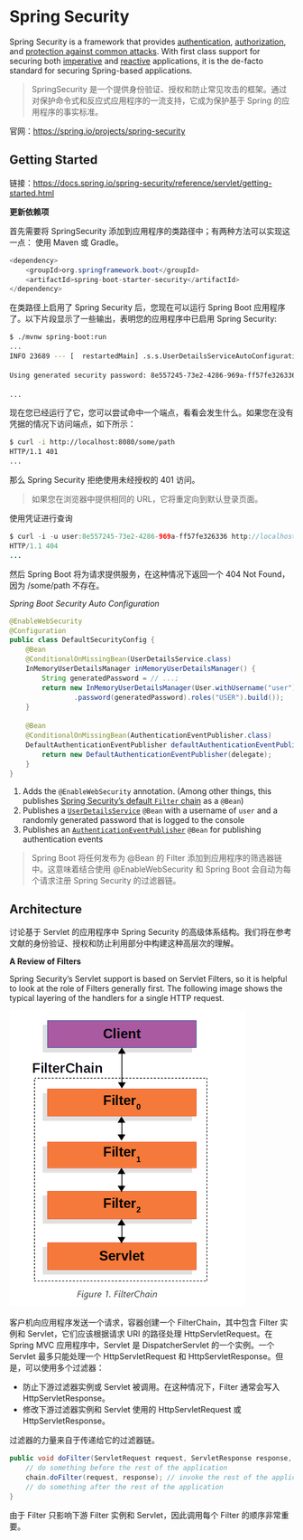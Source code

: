 # Spring Security

Spring Security is a framework that provides [authentication](https://docs.spring.io/spring-security/reference/6.3/features/authentication/index.html), [authorization](https://docs.spring.io/spring-security/reference/6.3/features/authorization/index.html), and [protection against common attacks](https://docs.spring.io/spring-security/reference/6.3/features/exploits/index.html). With first class support for securing both [imperative](https://docs.spring.io/spring-security/reference/6.3/servlet/index.html) and [reactive](https://docs.spring.io/spring-security/reference/6.3/reactive/index.html) applications, it is the de-facto standard for securing Spring-based applications.

> SpringSecurity 是一个提供身份验证、授权和防止常见攻击的框架。通过对保护命令式和反应式应用程序的一流支持，它成为保护基于 Spring 的应用程序的事实标准。

官网：https://spring.io/projects/spring-security

## Getting Started

链接：https://docs.spring.io/spring-security/reference/servlet/getting-started.html

**更新依赖项**

首先需要将 SpringSecurity 添加到应用程序的类路径中；有两种方法可以实现这一点： 使用 Maven 或 Gradle。

```java
<dependency>
    <groupId>org.springframework.boot</groupId>
    <artifactId>spring-boot-starter-security</artifactId>
</dependency>
```

在类路径上启用了 Spring Security 后，您现在可以运行 Spring Boot 应用程序了。以下片段显示了一些输出，表明您的应用程序中已启用 Spring Security:

```bash
$ ./mvnw spring-boot:run
...
INFO 23689 --- [  restartedMain] .s.s.UserDetailsServiceAutoConfiguration :

Using generated security password: 8e557245-73e2-4286-969a-ff57fe326336

...
```

现在您已经运行了它，您可以尝试命中一个端点，看看会发生什么。如果您在没有凭据的情况下访问端点，如下所示：

```bash
$ curl -i http://localhost:8080/some/path
HTTP/1.1 401
...
```

那么 Spring Security 拒绝使用未经授权的 401 访问。

>如果您在浏览器中提供相同的 URL，它将重定向到默认登录页面。

使用凭证进行查询

```java
$ curl -i -u user:8e557245-73e2-4286-969a-ff57fe326336 http://localhost:8080/some/path
HTTP/1.1 404
...
```

然后 Spring Boot 将为请求提供服务，在这种情况下返回一个 404 Not Found，因为 /some/path 不存在。



*Spring Boot Security Auto Configuration*

```java
@EnableWebSecurity
@Configuration
public class DefaultSecurityConfig {
    @Bean
    @ConditionalOnMissingBean(UserDetailsService.class)
    InMemoryUserDetailsManager inMemoryUserDetailsManager() {
        String generatedPassword = // ...;
        return new InMemoryUserDetailsManager(User.withUsername("user")
                .password(generatedPassword).roles("USER").build());
    }

    @Bean
    @ConditionalOnMissingBean(AuthenticationEventPublisher.class)
    DefaultAuthenticationEventPublisher defaultAuthenticationEventPublisher(ApplicationEventPublisher delegate) {
        return new DefaultAuthenticationEventPublisher(delegate);
    }
}
```

1. Adds the `@EnableWebSecurity` annotation. (Among other things, this publishes [Spring Security’s default `Filter` chain](https://docs.spring.io/spring-security/reference/servlet/architecture.html#servlet-securityfilterchain) as a `@Bean`)
2. Publishes a [`UserDetailsService`](https://docs.spring.io/spring-security/reference/servlet/authentication/passwords/user-details-service.html) `@Bean` with a username of `user` and a randomly generated password that is logged to the console
3. Publishes an [`AuthenticationEventPublisher`](https://docs.spring.io/spring-security/reference/servlet/authentication/events.html) `@Bean` for publishing authentication events

>Spring Boot 将任何发布为 @Bean 的 Filter 添加到应用程序的筛选器链中。这意味着结合使用 @EnableWebSecurity 和 Spring Boot 会自动为每个请求注册 Spring Security 的过滤器链。

## Architecture

讨论基于 Servlet 的应用程序中 Spring Security 的高级体系结构。我们将在参考文献的身份验证、授权和防止利用部分中构建这种高层次的理解。

**A Review of Filters**

Spring Security’s Servlet support is based on Servlet Filters, so it is helpful to look at the role of Filters generally first. The following image shows the typical layering of the handlers for a single HTTP request.

![image-20250417185304274](images/image-20250417185304274.png)

客户机向应用程序发送一个请求，容器创建一个 FilterChain，其中包含 Filter 实例和 Servlet，它们应该根据请求 URI 的路径处理 HttpServletRequest。在 Spring MVC 应用程序中，Servlet 是 DispatcherServlet 的一个实例。一个 Servlet 最多只能处理一个 HttpServletRequest 和 HttpServletResponse。但是，可以使用多个过滤器：

- 防止下游过滤器实例或 Servlet 被调用。在这种情况下，Filter 通常会写入 HttpServletResponse。
- 修改下游过滤器实例和 Servlet 使用的 HttpServletRequest 或 HttpServletResponse。

过滤器的力量来自于传递给它的过滤器链。

```java
public void doFilter(ServletRequest request, ServletResponse response, FilterChain chain) {
	// do something before the rest of the application
    chain.doFilter(request, response); // invoke the rest of the application
    // do something after the rest of the application
}
```

由于 Filter 只影响下游 Filter 实例和 Servlet，因此调用每个 Filter 的顺序非常重要。